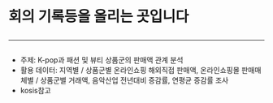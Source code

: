 # 회의 기록등을 올리는 곳입니다  <hr>
* 주제: K-pop과 패션 및 뷰티 상품군의 판매액 관계 분석
* 활용 데이터: 지역별 / 상품군별 온라인쇼핑 해외직접 판매액, 온라인쇼핑몰 판매매체별 / 상품군별 거래액, 음악산업 전년대비 증감률, 연평균 증감률 조사
* kosis참고
